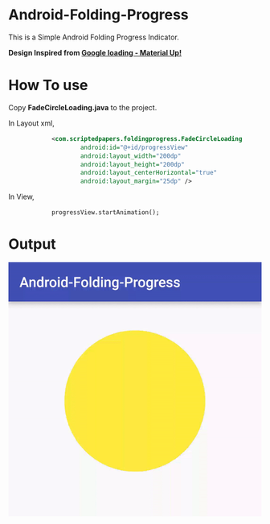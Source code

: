 # **Android-Folding-Progress**
This is a Simple Android Folding Progress Indicator.

**Design Inspired from [Google loading - Material Up!](http://www.materialup.com/posts/google-loading)**

# **How To use**
Copy **FadeCircleLoading.java** to the project.

In Layout xml,
```xml
            <com.scriptedpapers.foldingprogress.FadeCircleLoading
                    android:id="@+id/progressView"
                    android:layout_width="200dp"
                    android:layout_height="200dp"
                    android:layout_centerHorizontal="true"
                    android:layout_margin="25dp" />
```

In View,
```
            progressView.startAnimation();
```

# **Output**
![alt tag](https://github.com/maheswaranapk/Android-Folding-Progress/blob/master/demo/demo.gif)
